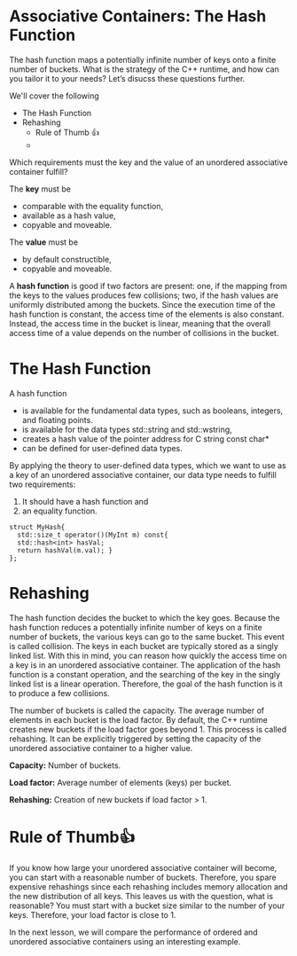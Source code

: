 # Associative Containers: The Hash Function
The hash function maps a potentially infinite number of keys onto a finite number of buckets. What is the strategy of the C++ runtime, and how can you tailor it to your needs? Let’s disucss these questions further.

We'll cover the following
- The Hash Function
- Rehashing
  - Rule of Thumb 👍
  - 
Which requirements must the key and the value of an unordered associative container fulfill?

The **key** must be
- comparable with the equality function,
- available as a hash value,
- copyable and moveable.

The **value** must be
- by default constructible,
- copyable and moveable.

A **hash function** is good if two factors are present: one, if the mapping from the keys to the values produces few collisions; two, if the hash values are uniformly distributed among the buckets. Since the execution time of the hash function is constant, the access time of the elements is also constant. Instead, the access time in the bucket is linear, meaning that the overall access time of a value depends on the number of collisions in the bucket.

# The Hash Function
A hash function
- is available for the fundamental data types, such as booleans, integers, and floating points.
- is available for the data types std::string and std::wstring,
- creates a hash value of the pointer address for C string const char*
- can be defined for user-defined data types.

By applying the theory to user-defined data types, which we want to use as a key of an unordered associative container, our data type needs to fulfill two requirements:
1. It should have a hash function and
2. an equality function.

```
struct MyHash{
  std::size_t operator()(MyInt m) const{
  std::hash<int> hasVal;
  return hashVal(m.val); }
};
```

# Rehashing
The hash function decides the bucket to which the key goes. Because the hash function reduces a potentially infinite number of keys on a finite number of buckets, the various keys can go to the same bucket. This event is called collision. The keys in each bucket are typically stored as a singly linked list. With this in mind, you can reason how quickly the access time on a key is in an unordered associative container. The application of the hash function is a constant operation, and the searching of the key in the singly linked list is a linear operation. Therefore, the goal of the hash function is it to produce a few collisions.

The number of buckets is called the capacity. The average number of elements in each bucket is the load factor. By default, the C++ runtime creates new buckets if the load factor goes beyond 1. This process is called rehashing. It can be explicitly triggered by setting the capacity of the unordered associative container to a higher value.

**Capacity:** Number of buckets.

**Load factor:** Average number of elements (keys) per bucket.

**Rehashing:** Creation of new buckets if load factor > 1.

# Rule of Thumb👍
If you know how large your unordered associative container will become, you can start with a reasonable number of buckets. Therefore, you spare expensive rehashings since each rehashing includes memory allocation and the new distribution of all keys. This leaves us with the question, what is reasonable? You must start with a bucket size similar to the number of your keys. Therefore, your load factor is close to 1.

In the next lesson, we will compare the performance of ordered and unordered associative containers using an interesting example.

